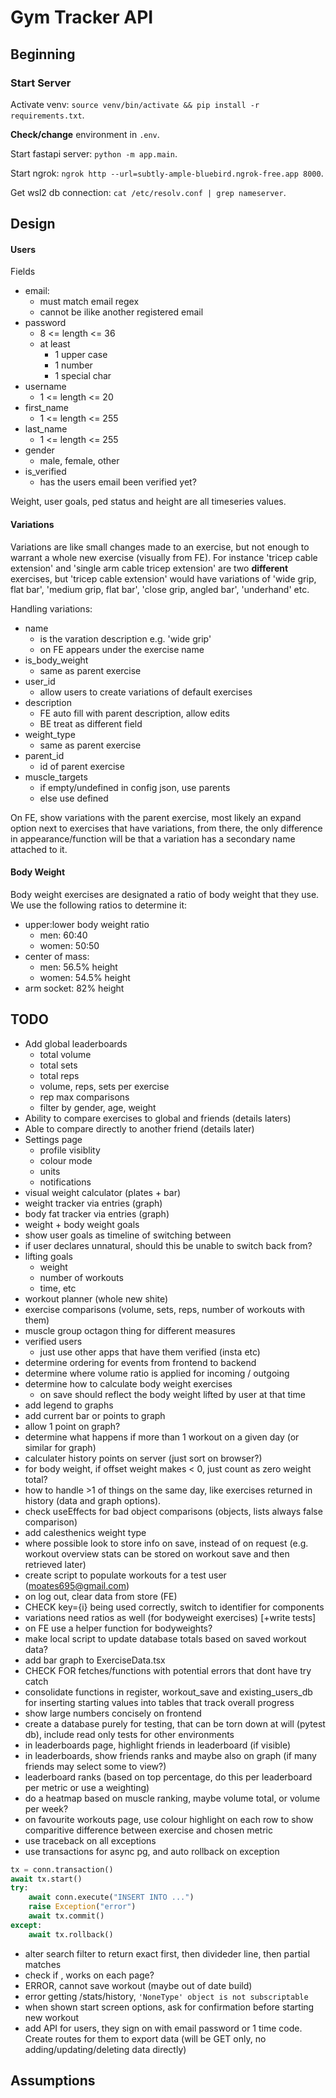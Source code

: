 # Gym Tracker API

## Beginning

### Start Server

Activate venv: `source venv/bin/activate && pip install -r requirements.txt`.

**Check/change** environment in `.env`.

Start fastapi server: `python -m app.main`.

Start ngrok: `ngrok http --url=subtly-ample-bluebird.ngrok-free.app 8000`.

Get wsl2 db connection: `cat /etc/resolv.conf | grep nameserver`.

## Design

#### Users

Fields
- email:
    - must match email regex
    - cannot be ilike another registered email
- password
    - 8 <= length <= 36
    - at least 
        - 1 upper case
        - 1 number
        - 1 special char
- username
    - 1 <= length <= 20
- first_name
    - 1 <= length <= 255
- last_name
    - 1 <= length <= 255
- gender
    - male, female, other
- is_verified
    - has the users email been verified yet?

Weight, user goals, ped status and height are all timeseries values.

#### Variations

Variations are like small changes made to an exercise, but not enough to warrant a whole new exercise (visually from FE). For instance 'tricep cable extension' and 'single arm cable tricep extension' are two **different** exercises, but 'tricep cable extension' would have variations of 'wide grip, flat bar', 'medium grip, flat bar', 'close grip, angled bar', 'underhand' etc.

Handling variations:
- name
    - is the varation description e.g. 'wide grip'
    - on FE appears under the exercise name
- is_body_weight
    - same as parent exercise
- user_id
    - allow users to create variations of default exercises
- description
    - FE auto fill with parent description, allow edits
    - BE treat as different field
- weight_type
    - same as parent exercise
- parent_id
    - id of parent exercise
- muscle_targets
    - if empty/undefined in config json, use parents
    - else use defined

On FE, show variations with the parent exercise, most likely an expand option next to exercises that have variations, from there, the only difference in appearance/function will be that a variation has a secondary name attached to it.

#### Body Weight

Body weight exercises are designated a ratio of body weight that they use. We use the following ratios to determine it:
- upper:lower body weight ratio
    - men: 60:40
    - women: 50:50
- center of mass:
    - men: 56.5% height
    - women: 54.5% height
- arm socket: 82% height

## TODO

- Add global leaderboards
    - total volume
    - total sets
    - total reps
    - volume, reps, sets per exercise
    - rep max comparisons
    - filter by gender, age, weight
- Ability to compare exercises to global and friends (details laters)
- Able to compare directly to another friend (details later)
- Settings page
    - profile visiblity
    - colour mode
    - units
    - notifications
- visual weight calculator (plates + bar)
- weight tracker via entries (graph)
- body fat tracker via entries (graph)
- weight + body weight goals
- show user goals as timeline of switching between
- if user declares unnatural, should this be unable to switch back from?
- lifting goals
    - weight
    - number of workouts
    - time, etc
- workout planner (whole new shite)
- exercise comparisons (volume, sets, reps, number of workouts with them)
- muscle group octagon thing for different measures
- verified users
    - just use other apps that have them verified (insta etc)
- determine ordering for events from frontend to backend
- determine where volume ratio is applied for incoming / outgoing
- determine how to calculate body weight exercises
    - on save should reflect the body weight lifted by user at that time
- add legend to graphs
- add current bar or points to graph
- allow 1 point on graph?
- determine what happens if more than 1 workout on a given day (or similar for graph)
- calculater history points on server (just sort on browser?)
- for body weight, if offset weight makes < 0, just count as zero weight total?
- how to handle >1 of things on the same day, like exercises returned in history (data and graph options).
- check useEffects for bad object comparisons (objects, lists always false comparison)
- add calesthenics weight type
- where possible look to store info on save, instead of on request (e.g. workout overview stats can be stored on workout save and then retrieved later)
- create script to populate workouts for a test user (moates695@gmail.com)
- on log out, clear data from store (FE)
- CHECK key={i} being used correctly, switch to identifier for components
- variations need ratios as well (for bodyweight exercises) [+write tests]
- on FE use a helper function for bodyweights?
- make local script to update database totals based on saved workout data?
- add bar graph to ExerciseData.tsx
- CHECK FOR fetches/functions with potential errors that dont have try catch
- consolidate functions in register, workout_save and existing_users_db for inserting starting values into tables that track overall progress
- show large numbers concisely on frontend
- create a database purely for testing, that can be torn down at will (pytest db), include read only tests for other environments
- in leaderboards page, highlight friends in leaderboard (if visible)
- in leaderboards, show friends ranks and maybe also on graph (if many friends may select some to view?)
- leaderboard ranks (based on top percentage, do this per leaderboard per metric or use a weighting)
- do a heatmap based on muscle ranking, maybe volume total, or volume per week?
- on favourite workouts page, use colour highlight on each row to show comparitive difference between exercise and chosen metric
- use traceback on all exceptions
- use transactions for async pg, and auto rollback on exception
```python
tx = conn.transaction()
await tx.start()
try:
    await conn.execute("INSERT INTO ...")
    raise Exception("error")
    await tx.commit()
except:
    await tx.rollback()
```
- alter search filter to return exact first, then divideder line, then partial matches
- check if <StatusBar style='dark'/>, works on each page?
- ERROR, cannot save workout (maybe out of date build)
- error getting /stats/history, `'NoneType' object is not subscriptable`
- when shown start screen options, ask for confirmation before starting new workout
- add API for users, they sign on with email password or 1 time code. Create routes for them to export data (will be GET only, no adding/updating/deleting data directly)

## Assumptions